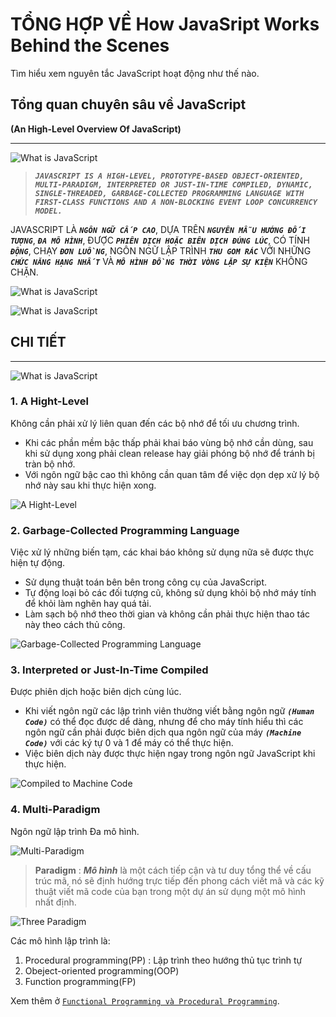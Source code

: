 # TỔNG HỢP VỀ How JavaSript Works Behind the Scenes

Tìm hiểu xem nguyên tắc JavaScript hoạt động như thế nào.

## Tổng quan chuyên sâu về JavaScript

**(An High-Level Overview Of JavaScript)**

---

![What is JavaScript](./images/001-what-is-javascript1.png "What is JavaScript")

> **_`JAVASCRIPT IS A HIGH-LEVEL, PROTOTYPE-BASED OBJECT-ORIENTED, MULTI-PARADIGM, INTERPRETED OR JUST-IN-TIME COMPILED, DYNAMIC, SINGLE-THREADED, GARBAGE-COLLECTED PROGRAMMING LANGUAGE WITH FIRST-CLASS FUNCTIONS AND A NON-BLOCKING EVENT LOOP CONCURRENCY MODEL.`_**

JAVASCRIPT LÀ **_`NGÔN NGỮ CẤP CAO`_**, DỰA TRÊN **_`NGUYÊN MẪU HƯỚNG ĐỐI TƯỢNG`_**, **_`ĐA MÔ HÌNH`_**, ĐƯỢC **_`PHIÊN DỊCH HOẶC BIÊN DỊCH ĐÚNG LÚC`_**, CÓ TÍNH **_`ĐỘNG`_**, CHẠY **_`ĐƠN LUỒNG`_**, NGÔN NGỮ LẬP TRÌNH **_`THU GOM RÁC`_** VỚI NHỮNG **_`CHỨC NĂNG HẠNG NHẤT`_** VÀ **_`MÔ HÌNH ĐỒNG THỜI VÒNG LẶP SỰ KIỆN`_** KHÔNG CHẶN.

![What is JavaScript](./images/002-what-is-javascript2.png "What is JavaScript")

![What is JavaScript](./images/003-what-is-javascript3.png "What is JavaScript")

## CHI TIẾT

---

![What is JavaScript](./images/004-what-is-javascript4.png "What is JavaScript")

### 1. A Hight-Level

Không cần phải xử lý liên quan đến các bộ nhớ để tối ưu chương trình.

- Khi các phần mềm bậc thấp phải khai báo vùng bộ nhớ cần dùng, sau khi sử dụng xong phải clean release hay giải phóng bộ nhớ để tránh bị tràn bộ nhớ.
- Với ngôn ngữ bậc cao thì không cần quan tâm để việc dọn dẹp xử lý bộ nhớ này sau khi thực hiện xong.

![A Hight-Level](./images/005-a-hight-level.png "A Hight-Level")

### 2. Garbage-Collected Programming Language

Việc xử lý những biến tạm, các khai báo không sử dụng nữa sẽ được thực hiện tự động.

- Sử dụng thuật toán bên bên trong công cụ của JavaScript.
- Tự động loại bỏ các đối tượng cũ, không sử dụng khỏi bộ nhớ máy tính để khỏi làm nghẽn hay quá tải.
- Làm sạch bộ nhớ theo thời gian và không cần phải thực hiện thao tác này theo cách thủ công.

![Garbage-Collected Programming Language](./images/06-clean-memory.png "Garbage-Collected Programming Language")

### 3. Interpreted or Just-In-Time Compiled

Được phiên dịch hoặc biên dịch cùng lúc.

- Khi viết ngôn ngữ các lập trình viên thường viết bằng ngôn ngữ **_`(Human Code)`_** có thể đọc được dể dàng, nhưng để cho máy tính hiểu thì các ngôn ngữ cần phải được biên dịch qua ngôn ngữ của máy **_`(Machine Code)`_** với các ký tự 0 và 1 để máy có thể thực hiện.
- Việc biên dịch này được thực hiện ngay trong ngôn ngữ JavaScript khi thực hiện.

![Compiled to Machine Code](./images/06-compiled01.png "Compiled to Machine Code")

### 4. Multi-Paradigm

Ngôn ngữ lập trình Đa mô hình.

![Multi-Paradigm](./images/07-multi-paradigm.png "Multi-Paradigm")

> **Paradigm** : **_Mô hình_** là một cách tiếp cận và tư duy tổng thể về cấu trúc mã, nó sẽ định hướng trực tiếp đến phong cách viết mã và các kỹ thuật viết mã code của bạn trong một dự án sử dụng một mô hình nhất định.

![Three Paradigm](./images/08-3-paradigm.png "Three Paradigm")

Các mô hình lập trình là:

1. Procedural programming(PP) : Lập trình theo hướng thủ tục trình tự
2. Obeject-oriented programming(OOP)
3. Function programming(FP)

Xem thêm ở [`Functional Programming và Procedural Programming`](./plus20.FP_PP.md).

